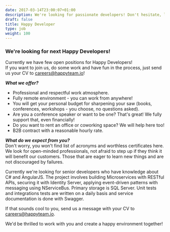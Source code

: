 ```yaml
---
date: 2017-03-14T23:00:07+01:00
description: We're looking for passionate developers! Don't hesitate, let's meet!
draft: false
title: Happy Developer
type: job
weight: 100
---
```


### We're looking for next Happy Developers!

Currently we have few open positions for Happy Developers!  
If you want to join us, do some work and have fun in the process, just send us your CV to <a href="mailto:careers@happyteam.io">careers@happyteam.io</a>!

***What we offer?***  
- Professional and respectful work atmosphere.  
- Fully remote environment - you can work from anywhere!  
- You will get your personal budget for sharpening your saw (books, conferences, workshops - you choose, no questions asked).  
- Are you a conference speaker or want to be one? That's great! We fully support that, even financially!  
- Do you want to rent an office or coworking space? We will help here too!  
- B2B contract with a reasonable hourly rate.  

***What do we expect from you?***  
Don't worry, you won't find list of acronyms and worthless certificates here.  
We look for open-minded professionals, not afraid to step up if they think it will benefit our customers. Those that are eager to learn new things and are not discouraged by failures.

Currently we're looking for senior developers who have knowledge about C# and AngularJS.
The project involves building Microservices with RESTful APIs, securing it with Identity Server, applying event-driven patterns with messaging using NServiceBus. Primary storage is SQL Server. Unit tests and integrations tests are written on a daily basis and service documentation is done with Swagger.

If that sounds cool to you, send us a message with your CV to <a href="mailto:careers@happyteam.io">careers@happyteam.io</a>.

We'd be thrilled to work with you and create a happy environment together!
